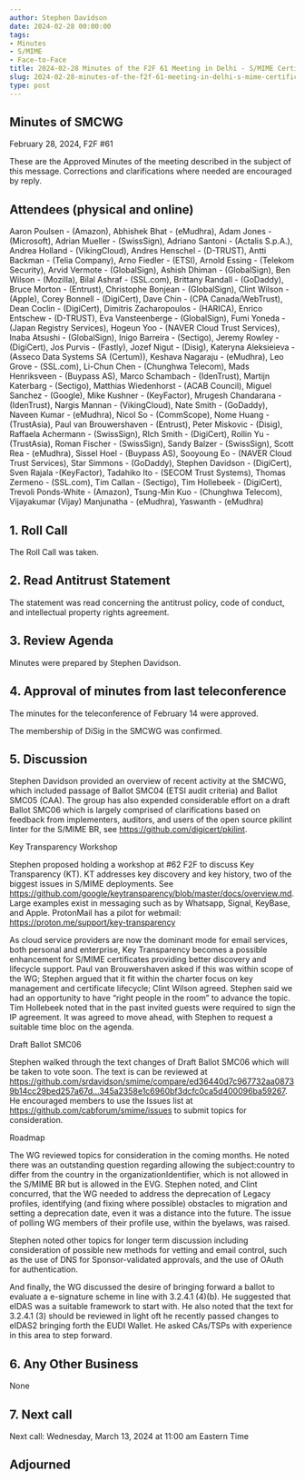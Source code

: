 ```yaml
---
author: Stephen Davidson
date: 2024-02-28 00:00:00
tags:
- Minutes
- S/MIME
- Face-to-Face
title: 2024-02-28 Minutes of the F2F 61 Meeting in Delhi - S/MIME Certificate Working Group
slug: 2024-02-28-minutes-of-the-f2f-61-meeting-in-delhi-s-mime-certificate-working-group
type: post
---
```


## Minutes of SMCWG

February 28, 2024, F2F #61

These are the Approved Minutes of the meeting described in the subject of this message. Corrections and clarifications where needed are encouraged by reply.

## Attendees (physical and online)

Aaron Poulsen - (Amazon), Abhishek Bhat  - (eMudhra), Adam Jones - (Microsoft), Adrian Mueller - (SwissSign), Adriano Santoni - (Actalis S.p.A.), Andrea Holland - (VikingCloud), Andres Henschel - (D-TRUST), Antti Backman - (Telia Company), Arno Fiedler - (ETSI), Arnold Essing - (Telekom Security), Arvid Vermote - (GlobalSign), Ashish Dhiman - (GlobalSign), Ben Wilson - (Mozilla), Bilal Ashraf - (SSL.com), Brittany Randall - (GoDaddy), Bruce Morton - (Entrust), Christophe Bonjean - (GlobalSign), Clint Wilson - (Apple), Corey Bonnell - (DigiCert), Dave Chin - (CPA Canada/WebTrust), Dean Coclin - (DigiCert), Dimitris Zacharopoulos - (HARICA), Enrico Entschew - (D-TRUST), Eva Vansteenberge - (GlobalSign), Fumi Yoneda - (Japan Registry Services), Hogeun Yoo - (NAVER Cloud Trust Services), Inaba Atsushi - (GlobalSign), Inigo Barreira - (Sectigo), Jeremy Rowley - (DigiCert), Jos Purvis - (Fastly), Jozef Nigut - (Disig), Kateryna Aleksieieva - (Asseco Data Systems SA (Certum)), Keshava Nagaraju - (eMudhra), Leo Grove - (SSL.com), Li-Chun Chen - (Chunghwa Telecom), Mads Henriksveen - (Buypass AS), Marco Schambach - (IdenTrust), Martijn Katerbarg - (Sectigo), Matthias Wiedenhorst - (ACAB Council), Miguel Sanchez - (Google), Mike Kushner - (KeyFactor), Mrugesh Chandarana - (IdenTrust), Nargis Mannan - (VikingCloud), Nate Smith - (GoDaddy), Naveen Kumar - (eMudhra), Nicol So - (CommScope), Nome Huang - (TrustAsia), Paul van Brouwershaven - (Entrust), Peter Miskovic - (Disig), Raffaela Achermann - (SwissSign), RIch Smith - (DigiCert), Rollin Yu - (TrustAsia), Roman Fischer - (SwissSign), Sandy Balzer - (SwissSign), Scott Rea - (eMudhra), Sissel Hoel - (Buypass AS), Sooyoung Eo - (NAVER Cloud Trust Services), Star Simmons - (GoDaddy), Stephen Davidson - (DigiCert), Sven Rajala -(KeyFactor), Tadahiko Ito - (SECOM Trust Systems), Thomas Zermeno - (SSL.com), Tim Callan - (Sectigo), Tim Hollebeek - (DigiCert), Trevoli Ponds-White - (Amazon), Tsung-Min Kuo - (Chunghwa Telecom), Vijayakumar (Vijay) Manjunatha - (eMudhra), Yaswanth  - (eMudhra)

## 1. Roll Call

The Roll Call was taken.

## 2. Read Antitrust Statement

The statement was read concerning the antitrust policy, code of conduct, and intellectual property rights agreement.

## 3. Review Agenda

Minutes were prepared by Stephen Davidson.

## 4. Approval of minutes from last teleconference

The minutes for the teleconference of February 14 were approved.

The membership of DiSig in the SMCWG was confirmed.

## 5. Discussion

Stephen Davidson provided an overview of recent activity at the SMCWG, which included passage of Ballot SMC04 (ETSI audit criteria) and Ballot SMC05 (CAA).  The group has also expended considerable effort on a draft Ballot SMC06 which is largely comprised of clarifications based on feedback from implementers, auditors, and users of the open source pkilint linter for the S/MIME BR, see https://github.com/digicert/pkilint.

Key Transparency Workshop

Stephen proposed holding a workshop at #62 F2F to discuss Key Transparency (KT).  KT addresses key discovery and key history, two of the biggest issues in S/MIME deployments.  See https://github.com/google/keytransparency/blob/master/docs/overview.md.  Large examples exist in messaging such as by Whatsapp, Signal, KeyBase, and Apple.  ProtonMail has a pilot for webmail:  https://proton.me/support/key-transparency 

As cloud service providers are now the dominant mode for email services, both personal and enterprise, Key Transparency becomes a possible enhancement for S/MIME certificates providing better discovery and lifecycle support.  Paul van Brouwershaven asked if this was within scope of the WG; Stephen argued that it fit within the charter focus on key management and certificate lifecycle; Clint Wilson agreed. Stephen said we had an opportunity to have “right people in the room” to advance the topic.  Tim Hollebeek noted that in the past invited guests were required to sign the IP agreement.  It was agreed to move ahead, with Stephen to request a suitable time bloc on the agenda.

Draft Ballot SMC06

Stephen walked through the text changes of Draft Ballot SMC06 which will be taken to vote soon.  The text is can be reviewed at https://github.com/srdavidson/smime/compare/ed36440d7c967732aa08739b14cc29bed257a67d...345a2358e1c6960bf3dcfc0ca5d400096ba59267.  He encouraged members to use the Issues list at https://github.com/cabforum/smime/issues to submit topics for consideration.

Roadmap

The WG reviewed topics for consideration in the coming months.  He noted there was an outstanding question regarding allowing the subject:country to differ from the country in the organizationIdentifier, which is not allowed in the S/MIME BR but is allowed in the EVG.  Stephen noted, and Clint concurred, that the WG needed to address the deprecation of Legacy profiles, identifying (and fixing where possible) obstacles to migration and setting a deprecation date, even it was a distance into the future.  The issue of polling WG members of their profile use, within the byelaws, was raised.  

Stephen noted other topics for longer term discussion including consideration of possible new methods for vetting and email control, such as the use of DNS for Sponsor-validated approvals, and the use of OAuth for authentication.

And finally, the WG discussed the desire of bringing forward a ballot to evaluate a e-signature scheme in line with 3.2.4.1 (4)(b).  He suggested that eIDAS was a suitable framework to start with.  He also noted that the text for 3.2.4.1 (3) should be reviewed in light oft he recently passed changes to eIDAS2 bringing forth the EUDI Wallet.  He asked CAs/TSPs with experience in this area to step forward.

## 6. Any Other Business

None

## 7. Next call

Next call: Wednesday, March 13, 2024 at 11:00 am Eastern Time

## Adjourned


